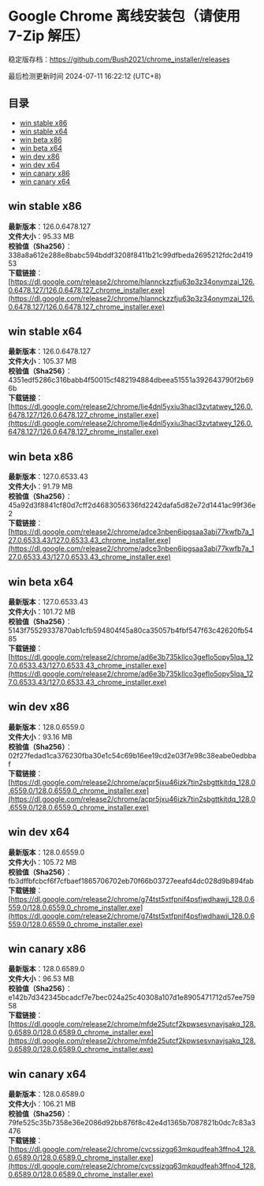 # Google Chrome 离线安装包（请使用 7-Zip 解压）
稳定版存档：<https://github.com/Bush2021/chrome_installer/releases>

最后检测更新时间
2024-07-11 16:22:12 (UTC+8)


## 目录
* [win stable x86](https://github.com/Bush2021/chrome_installer?tab=readme-ov-file#win-stable-x86)
* [win stable x64](https://github.com/Bush2021/chrome_installer?tab=readme-ov-file#win-stable-x64)
* [win beta x86](https://github.com/Bush2021/chrome_installer?tab=readme-ov-file#win-beta-x86)
* [win beta x64](https://github.com/Bush2021/chrome_installer?tab=readme-ov-file#win-beta-x64)
* [win dev x86](https://github.com/Bush2021/chrome_installer?tab=readme-ov-file#win-dev-x86)
* [win dev x64](https://github.com/Bush2021/chrome_installer?tab=readme-ov-file#win-dev-x64)
* [win canary x86](https://github.com/Bush2021/chrome_installer?tab=readme-ov-file#win-canary-x86)
* [win canary x64](https://github.com/Bush2021/chrome_installer?tab=readme-ov-file#win-canary-x64)

## win stable x86
**最新版本**：126.0.6478.127  
**文件大小**：95.33 MB  
**校验值（Sha256）**：338a8a612e288e8babc594bddf3208f8411b21c99dfbeda2695212fdc2d41953  
**下载链接**：[https://dl.google.com/release2/chrome/hlannckzzfju63p3z34onymzai_126.0.6478.127/126.0.6478.127_chrome_installer.exe](https://dl.google.com/release2/chrome/hlannckzzfju63p3z34onymzai_126.0.6478.127/126.0.6478.127_chrome_installer.exe)  

## win stable x64
**最新版本**：126.0.6478.127  
**文件大小**：105.37 MB  
**校验值（Sha256）**：4351edf5286c316babb4f50015cf482194884dbeea51551a392643790f2b696b  
**下载链接**：[https://dl.google.com/release2/chrome/lje4dnl5yxiu3hacl3zvtatwey_126.0.6478.127/126.0.6478.127_chrome_installer.exe](https://dl.google.com/release2/chrome/lje4dnl5yxiu3hacl3zvtatwey_126.0.6478.127/126.0.6478.127_chrome_installer.exe)  

## win beta x86
**最新版本**：127.0.6533.43  
**文件大小**：91.79 MB  
**校验值（Sha256）**：45a92d3f8841cf80d7cff2d4683056336fd2242dafa5d82e72d1441ac99f36e2  
**下载链接**：[https://dl.google.com/release2/chrome/adce3nben6ipgsaa3abi77kwfb7a_127.0.6533.43/127.0.6533.43_chrome_installer.exe](https://dl.google.com/release2/chrome/adce3nben6ipgsaa3abi77kwfb7a_127.0.6533.43/127.0.6533.43_chrome_installer.exe)  

## win beta x64
**最新版本**：127.0.6533.43  
**文件大小**：101.72 MB  
**校验值（Sha256）**：5143f75529337870ab1cfb594804f45a80ca35057b4fbf547f63c42620fb5485  
**下载链接**：[https://dl.google.com/release2/chrome/ad6e3b735kllco3geflo5opy5lqa_127.0.6533.43/127.0.6533.43_chrome_installer.exe](https://dl.google.com/release2/chrome/ad6e3b735kllco3geflo5opy5lqa_127.0.6533.43/127.0.6533.43_chrome_installer.exe)  

## win dev x86
**最新版本**：128.0.6559.0  
**文件大小**：93.16 MB  
**校验值（Sha256）**：02f27fedad1ca376230fba30e1c54c69b16ee19cd2e03f7e98c38eabe0edbbaf  
**下载链接**：[https://dl.google.com/release2/chrome/acpr5jxu46izk7tin2sbgttkitdq_128.0.6559.0/128.0.6559.0_chrome_installer.exe](https://dl.google.com/release2/chrome/acpr5jxu46izk7tin2sbgttkitdq_128.0.6559.0/128.0.6559.0_chrome_installer.exe)  

## win dev x64
**最新版本**：128.0.6559.0  
**文件大小**：105.72 MB  
**校验值（Sha256）**：fb3dffbfcbcf6f7cfbaef1865706702eb70f66b03727eeafd4dc028d9b894fab  
**下载链接**：[https://dl.google.com/release2/chrome/g74tst5xtfpnif4psfjwdhawji_128.0.6559.0/128.0.6559.0_chrome_installer.exe](https://dl.google.com/release2/chrome/g74tst5xtfpnif4psfjwdhawji_128.0.6559.0/128.0.6559.0_chrome_installer.exe)  

## win canary x86
**最新版本**：128.0.6589.0  
**文件大小**：96.53 MB  
**校验值（Sha256）**：e142b7d342345bcadcf7e7bec024a25c40308a107d1e8905471712d57ee75958  
**下载链接**：[https://dl.google.com/release2/chrome/mfde25utcf2kpwsesvnavjsakq_128.0.6589.0/128.0.6589.0_chrome_installer.exe](https://dl.google.com/release2/chrome/mfde25utcf2kpwsesvnavjsakq_128.0.6589.0/128.0.6589.0_chrome_installer.exe)  

## win canary x64
**最新版本**：128.0.6589.0  
**文件大小**：106.21 MB  
**校验值（Sha256）**：79fe525c35b7358e36e2086d92bb876f8c42e4d1365b7087821b0dc7c83a3476  
**下载链接**：[https://dl.google.com/release2/chrome/cvcssizgq63mkqudfeah3ffno4_128.0.6589.0/128.0.6589.0_chrome_installer.exe](https://dl.google.com/release2/chrome/cvcssizgq63mkqudfeah3ffno4_128.0.6589.0/128.0.6589.0_chrome_installer.exe)  

